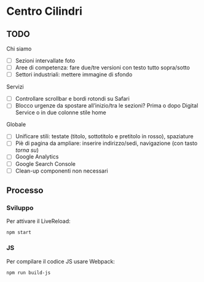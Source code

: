 # Centro Cilindri

## TODO

Chi siamo
- [ ] Sezioni intervallate foto
- [ ] Aree di competenza: fare due/tre versioni con testo tutto sopra/sotto
- [ ] Settori industriali: mettere immagine di sfondo

Servizi
- [ ] Controllare scrollbar e bordi rotondi su Safari
- [ ] Blocco urgenze da spostare all’inizio/tra le sezioni? Prima o dopo Digital Service o in due colonne stile home

Globale
- [ ] Unificare stili: testate (titolo, sottotitolo e pretitolo in rosso), spaziature
- [ ] Piè di pagina da ampliare: inserire indirizzo/sedi, navigazione (con tasto _torna su_)
- [ ] Google Analytics
- [ ] Google Search Console
- [ ] Clean-up componenti non necessari

## Processo

### Sviluppo

Per attivare il LiveReload:

    npm start

### JS

Per compilare il codice JS usare Webpack:

    npm run build-js
